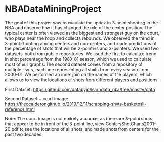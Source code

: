 # NBADataMiningProject
The goal of this project was to evaulate the uptick in 3-point shooting in the NBA and observe how it has changed the role of the center position. The typical center is often viewed as the biggest and strongest guy on the court, who plays near the hoop and collects rebounds. We observed the trend in 3-point shooting among centers and non-centers, and made predictions of the percentage of shots that will be 2-pointers and 3-pointers. We used two datasets, both from public repositories. We used the first to calculate trend in shot percentage from the 1980-81 season, which we used to calculate most of our graphs. The second dataset comes from a repository of multiple csv's, each one representing all shots from every season from 2000-01. We performed an inner join on the names of the players, which allows us to view the locations of shots from different players and positions.

First Dataset: https://github.com/databyjp/learndata_nba/tree/master/data

Second Dataset + court image: https://theccalderon.github.io/2019/12/11/scrapping-shots-basketball-reference.html

Note: The court image is not entirely accurate, as there are 3-point shots that appear to be in front of the 3-point line, view CentersShotCharts2001-20.pdf to see the locations of all shots, and made shots from centers for the past two decades.
